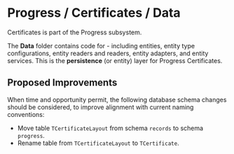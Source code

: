 # Progress / Certificates / Data

Certificates is part of the Progress subsystem.
  
The **Data** folder contains code for - including entities, entity type configurations, entity readers and readers, entity adapters, and entity services. This is the **persistence** (or entity) layer for Progress Certificates.

## Proposed Improvements

When time and opportunity permit, the following database schema changes should be considered, to improve alignment with current naming conventions:

* Move table `TCertificateLayout` from schema `records` to schema `progress`.
* Rename table from `TCertificateLayout` to `TCertificate`.
